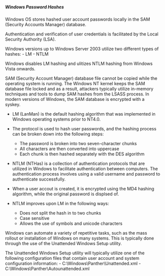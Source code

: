 ##### Windows Password Hashes

Windows OS stores hashed user account passwords locally in the SAM (Security Accounts Manager) database.

Authentication and verification of user credentials is facilitated by the Local Security Authority (LSA).

Windows versions up to Windows Server 2003 utilize two different types of hashes:
	- LM
	- NTLM

Windows disables LM hashing and ulitizes NTLM hashing from Windows Vista onwards. 

SAM (Security Account Manager) database file cannot be copied while the operating system is running. The Windows NT kernel keeps the SAM database file locked and as a result, attackers typically utilize in-memory techniques and tools to dump SAM hashes from the LSASS process. In modern versions of Windows, the SAM database is encrypted with a syskey.

- LM (LanMan) is the default hashing algorithm that was implemented in Windows operating systems prior to NT4.0.
- The protocol is used to hash user passwords, and the hashing process can be broken down into the following steps:
	- The password is broken into two seven-character chunks
	- All characters are then converted into uppercase
	- Each chunk is then hashed separately with the DES algorithm

- NTLM (NTHas) is a collection of authentication protocols that are utilized in Windows to facilitate authentication between computers. The authentication process involves using a valid username and password to authenticate successfully.
- When a user accout is created, it is encrypted using the MD4 hashing algorithm, while the original password is displsed of.
- NTLM improves upon LM in the following ways:
	- Does not split the hash in to two chunks
	- Case sensitive
	- Allows the use of symbols and unicode characters

Windows can automate a variety of repetitive tasks, such as the mass rollout or installation of Windows on many systems. This is typically done through the use of the Unattended Windows Setup utility.

The Unattended Windows Setup utility will typically utilize one of the following configuration files that contain user account and system configuration information:
	- C:\\Windows\\Panther\\Unattended.xml
	- C:\\Windows\\Panther\\Autounattended.xml

